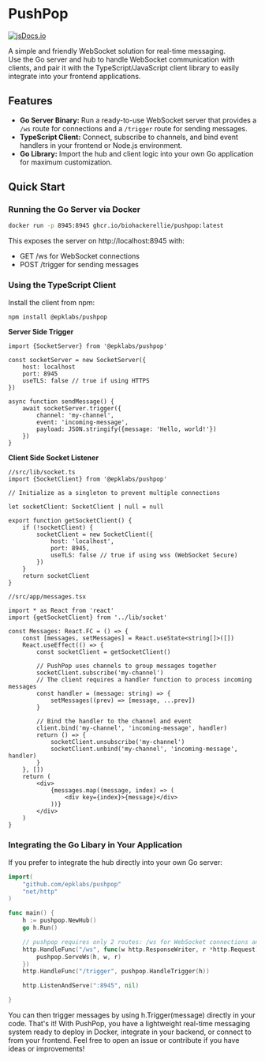 # PushPop

[![jsDocs.io](https://img.shields.io/badge/jsDocs.io-reference-blue)](https://www.jsdocs.io/package/@epklabs/pushpop)


A simple and friendly WebSocket solution for real-time messaging.  
Use the Go server and hub to handle WebSocket communication with clients, and pair it with the TypeScript/JavaScript client library to easily integrate into your frontend applications.

## Features
- **Go Server Binary:** Run a ready-to-use WebSocket server that provides a `/ws` route for connections and a `/trigger` route for sending messages.
- **TypeScript Client:** Connect, subscribe to channels, and bind event handlers in your frontend or Node.js environment.
- **Go Library:** Import the hub and client logic into your own Go application for maximum customization.

## Quick Start

### Running the Go Server via Docker
```bash
docker run -p 8945:8945 ghcr.io/biohackerellie/pushpop:latest
```
This exposes the server on http://localhost:8945 with:
* GET /ws for WebSocket connections
* POST /trigger for sending messages

### Using the TypeScript Client
Install the client from npm:
```bash
npm install @epklabs/pushpop
```
**Server Side Trigger**
```tsx
import {SocketServer} from '@epklabs/pushpop'

const socketServer = new SocketServer({
    host: localhost
    port: 8945
    useTLS: false // true if using HTTPS
})

async function sendMessage() {
    await socketServer.trigger({
        channel: 'my-channel',
        event: 'incoming-message',
        payload: JSON.stringify({message: 'Hello, world!'})
    })
}
```

**Client Side Socket Listener**
```tsx
//src/lib/socket.ts
import {SocketClient} from '@epklabs/pushpop'

// Initialize as a singleton to prevent multiple connections

let socketClient: SocketClient | null = null

export function getSocketClient() {
    if (!socketClient) {
        socketClient = new SocketClient({
            host: 'localhost',
            port: 8945,
            useTLS: false // true if using wss (WebSocket Secure)
        })
    }
    return socketClient
}

//src/app/messages.tsx

import * as React from 'react'
import {getSocketClient} from '../lib/socket'

const Messages: React.FC = () => {
    const [messages, setMessages] = React.useState<string[]>([])
    React.useEffect(() => {
        const socketClient = getSocketClient()

        // PushPop uses channels to group messages together  
        socketClient.subscribe('my-channel')
        // The client requires a handler function to process incoming messages
        const handler = (message: string) => {
            setMessages((prev) => [message, ...prev])
        }

        // Bind the handler to the channel and event
        client.bind('my-channel', 'incoming-message', handler)
        return () => {
            socketClient.unsubscribe('my-channel')
            socketClient.unbind('my-channel', 'incoming-message', handler)
        }
    }, [])
    return (
        <div>
            {messages.map((message, index) => (
                <div key={index}>{message}</div>
            ))}
        </div>
    )
}
```

### Integrating the Go Libary in Your Application
If you prefer to integrate the hub directly into your own Go server:
```go
import(
    "github.com/epklabs/pushpop"
    "net/http"
)

func main() {
    h := pushpop.NewHub()
    go h.Run()

    // pushpop requires only 2 routes: /ws for WebSocket connections and /trigger for sending messages
    http.HandleFunc("/ws", func(w http.ResponseWriter, r *http.Request) {
        pushpop.ServeWs(h, w, r)
    })
    http.HandleFunc("/trigger", pushpop.HandleTrigger(h))

    http.ListenAndServe(":8945", nil)

}
```

You can then trigger messages by using h.Trigger(message) directly in your code.
That's it! With PushPop, you have a lightweight real-time messaging system ready to deploy in Docker, integrate in your backend, or connect to from your frontend.
Feel free to open an issue or contribute if you have ideas or improvements!

